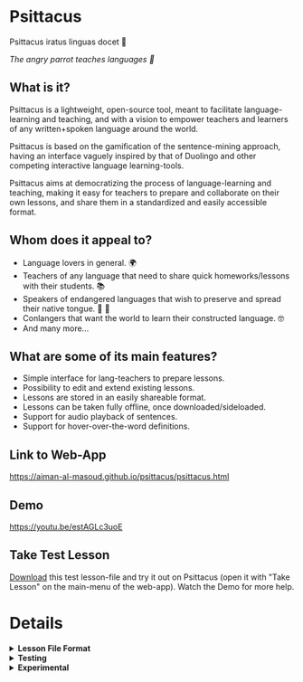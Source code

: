 # Psittacus




<p>Psittacus iratus linguas docet 🦜</p>
<p><em>The angry parrot teaches languages 🦜</em></p>



## What is it?

Psittacus is a lightweight, open-source tool, meant to facilitate language-learning and teaching, and with a vision to empower teachers and learners of any written+spoken language around the world. 

Psittacus is based on the gamification of the sentence-mining approach, having an interface vaguely inspired by that of Duolingo and other competing interactive language learning-tools. 

Psittacus aims at democratizing the process of language-learning and teaching, making it easy for teachers to prepare and collaborate on their own lessons, and share them in a standardized and easily accessible format. 


## Whom does it appeal to?

* Language lovers in general. 🌍
* Teachers of any language that need to share quick homeworks/lessons with their students. 📚
* Speakers of endangered languages that wish to preserve and spread their native tongue. 🌱 📼
* Conlangers that want the world to learn their constructed language. 🤓
* And many more...

## What are some of its main features?
* Simple interface for lang-teachers to prepare lessons.
* Possibility to edit and extend existing lessons.
* Lessons are stored in an easily shareable format. 
* Lessons can be taken fully offline, once downloaded/sideloaded.
* Support for audio playback of sentences.
* Support for hover-over-the-word definitions.


## Link to Web-App

<a href="https://aiman-al-masoud.github.io/psittacus/psittacus.html">https://aiman-al-masoud.github.io/psittacus/psittacus.html</a>

## Demo

<a href="https://youtu.be/estAGLc3uoE">https://youtu.be/estAGLc3uoE</a>


## Take Test Lesson

<p>
<a href="https://drive.google.com/uc?export=download&id=1XjN370GYhlCX7BPPCr6gNDsXfteMDeLN" title="download lesson file" alt="download lesson file">Download</a>
this test lesson-file and try it out on Psittacus (open it with "Take Lesson" on the main-menu of the web-app). Watch the Demo for more help.
</p>





# Details

<details>
   <summary><strong>Lesson File Format</strong></summary>
   
   # Lesson File Format
   
  A 'lesson' comprises: sentence-pairs, word-definitions and audio-data. Each single lesson is made up of multiple 'propositions'. 
  Each proposition expresses an idea in two different languages. The information of a lesson is stored in the widely-known json format, 
  and can be shared as a simple text file. 
   
   
  ## The structure of a lesson-json is the following:
  
  ```   
   {   
        "metadata" : {},
        "propositions" : [proposition1, proposition2, proposition3, ...],
        "explanation" : {text : "<h1>some in-depth explanation of the lesson...</h1>"}
   }
  ```

  ## Metadata looks like this:

  ```
  {
    "target_language" : "target lang",
    "source_language" : "source lang",
    "author" : "author-or-authors",  
    "last_modified" : 1644144766547
  }
  ```

  (More metadata may get added to lessons in the future).
   
   
  ## The Explanation Part:
   
   Contains 'text', which is an html string of styled text, it can include external resources such as links to other pages or linked multimedia content. It can  serve both as a theoretical introduction to the lesson for the student, or as a container for more insights related to the practical exercises (propositions) in the lesson.


  
  ## Each proposition has the following structure:
  
  ```
  {
   "sentence_one" : "ciao mondo",
   "sentence_two" : "hello world",
   "word_dict" : {"ciao":"hello", "mondo":"world"},
   "reverse_dict" : {"hello":"ciao", "world":"mondo"},
   "audio_base64" : "data:audio/mpeg;base64GkXfo5...",
   "target_to_native" : true
  }
  
  ```
   
   * sentence_one: the sentence in the **target language** (ie: the language the student wishes to learn).
   * sentence_two: the same idea expressed in the **student's language**.
   * audio_base64: the audio of sentence_one (in the **target language**) recorded by a native or proficient speaker. Encoded
   as audio-data in base-64. 
   * target_to_native: true if the user should be asked to translate from the target language to his/her native one, false otherwise.
   * word_dict: a dictionary that provides a brief description of each word of the target lang.
   * reverse_dict: a dictionary that provides a brief description of each word of the source lang in terms of the target lang.
   
   #### Please note that: 
   
   * A 'word' here simply means: 'a string of unicode characters surrounded by spaces'. 
   
   * The definition can and should be made up of more words, and may eventually include a brief analysis of the grammar (tense, gender, case markings...) if that helps the student understand the context better. In more 'advanced' lessons, this brief definition may be provided in
   terms of the target language, for those who favor a full-immersion approach.
   
</details>

<details>
<summary><strong>Testing</strong></summary>

# To build this web-app:

(You have to have yarn or npm installed).

## 1. Clone this repo:

... and open up its directory.

## 2. Install the dependencies:

```
yarn install 
```
## 3. Build:

```
yarn run build
```


## 4. Run:

Copy and paste the full path of:

```
/dist/index.html
```
... to your browser's navigation bar.


## Debugging:

* Use:

```
yarn run dev-build
```

to generate an un-minified developer build (easier to debug).

And maybe consider doing this in `jsconfig.json`:

```
"checkJs" : true
```

(This option is far too annoying to stay on all the time, and doesn't even catch all of the errors for lack of information).


</details>


<details>
   <summary><strong>Experimental</strong></summary>
   
   # Automatic Lesson Generator
   
   <a href="https://github.com/aiman-al-masoud/psittacus_automatic_lesson_generator">https://github.com/aiman-al-masoud/psittacus_automatic_lesson_generator</a>
</details>





